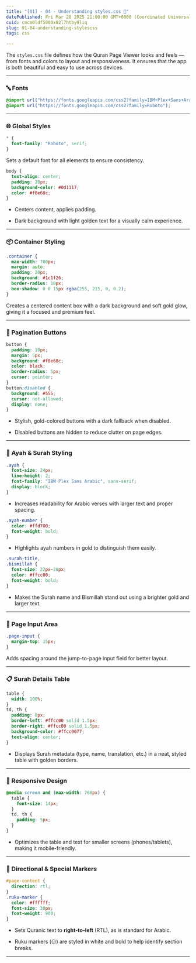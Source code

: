```yaml
---
title: "[01] - 04 - Understanding styles.css 🎨"
datePublished: Fri Mar 28 2025 21:00:00 GMT+0000 (Coordinated Universal Time)
cuid: cmcm0ldf5000x02l7htby9liq
slug: 01-04-understanding-stylescss
tags: css

---
```


The `styles.css` file defines how the Quran Page Viewer looks and feels — from fonts and colors to layout and responsiveness. It ensures that the app is both beautiful and easy to use across devices.

---

### 🔤 Fonts

```css
@import url("https://fonts.googleapis.com/css2?family=IBM+Plex+Sans+Arabic");
@import url("https://fonts.googleapis.com/css2?family=Roboto");
```

---

### 🌐 Global Styles

```css
* {
  font-family: "Roboto", serif;
}
```

Sets a default font for all elements to ensure consistency.

```css
body {
  text-align: center;
  padding: 20px;
  background-color: #0d1117;
  color: #f0e68c;
}
```

* Centers content, applies padding.
    
* Dark background with light golden text for a visually calm experience.
    

---

### 📦 Container Styling

```css
.container {
  max-width: 700px;
  margin: auto;
  padding: 20px;
  background: #1c1f26;
  border-radius: 10px;
  box-shadow: 0 0 15px rgba(255, 215, 0, 0.2);
}
```

Creates a centered content box with a dark background and soft gold glow, giving it a focused and premium feel.

---

### 🔄 Pagination Buttons

```css
button {
  padding: 10px;
  margin: 5px;
  background: #f0e68c;
  color: black;
  border-radius: 5px;
  cursor: pointer;
}
button:disabled {
  background: #555;
  cursor: not-allowed;
  display: none;
}
```

* Stylish, gold-colored buttons with a dark fallback when disabled.
    
* Disabled buttons are hidden to reduce clutter on page edges.
    

---

### 📖 Ayah & Surah Styling

```css
.ayah {
  font-size: 24px;
  line-height: 2;
  font-family: "IBM Plex Sans Arabic", sans-serif;
  display: block;
}
```

* Increases readability for Arabic verses with larger text and proper spacing.
    

```css
.ayah-number {
  color: #ffd700;
  font-weight: bold;
}
```

* Highlights ayah numbers in gold to distinguish them easily.
    

```css
.surah-title,
.bismillah {
  font-size: 22px–28px;
  color: #ffcc00;
  font-weight: bold;
}
```

* Makes the Surah name and Bismillah stand out using a brighter gold and larger text.
    

---

### 🧮 Page Input Area

```css
.page-input {
  margin-top: 15px;
}
```

Adds spacing around the jump-to-page input field for better layout.

---

### 📋 Surah Details Table

```css
table {
  width: 100%;
}
td, th {
  padding: 8px;
  border-left: #ffcc00 solid 1.5px;
  border-right: #ffcc00 solid 1.5px;
  background-color: #ffcc0077;
  text-align: center;
}
```

* Displays Surah metadata (type, name, translation, etc.) in a neat, styled table with golden borders.
    

---

### 📱 Responsive Design

```css
@media screen and (max-width: 768px) {
  table {
    font-size: 14px;
  }
  td, th {
    padding: 5px;
  }
}
```

* Optimizes the table and text for smaller screens (phones/tablets), making it mobile-friendly.
    

---

### 🧭 Directional & Special Markers

```css
#page-content {
  direction: rtl;
}
.ruku-marker {
  color: #ffffff;
  font-size: 30px;
  font-weight: 900;
}
```

* Sets Quranic text to **right-to-left** (RTL), as is standard for Arabic.
    
* Ruku markers (۞) are styled in white and bold to help identify section breaks.
    

---
